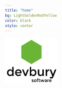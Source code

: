```yaml
---
title: "home"
bg: LightGoldenRodYellow
color: black
style: center
---
```

<img src="/img/devbury-logo.png" title="devbury software"/>

<i class="fa fa-github fa-4"></i>
